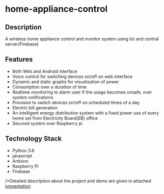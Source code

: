 # home-appliance-control

## Description
A wireless home appliance control and monitor system using Iot and central server(Firebase)

## Features
* Both Web and Android interface
* Voice control for switching devices on/off on web interface
* Dynamic and static graphs for visualization of power
* Consumption over a duration of time
* Realtime monitoring to alarm user if the usage becomes unsafe, over system notifications
* Provision to switch devices on/off on scheduled times of a day
* Electric bill generation
* An intelligent energy distribution system with a fixed power use of every home set from Electricity Board(EB) office
* Secured system over Raspberry pi

## Technology Stack
* Python 3.6
* javascript
* Arduino
* Raspberry Pi
* Firebase

/*Detailed description about the project and demo are given in attached [presentation](https://github.com/mdmshf/home-appliance-control/blob/master/PPT.pptx)
